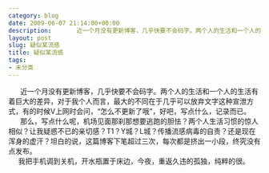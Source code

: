 ```yaml
---
category: blog
date: 2009-06-07 21:14:00+00:00
description:       近一个月没有更新博客，几乎快要不会码字。两个人的生活和一个人的生活有
layout: post
slug: 疑似某流感
title: 疑似某流感
tags:
- 未分类
---
```


      近一个月没有更新博客，几乎快要不会码字。两个人的生活和一个人的生活有着巨大的差异，对于我个人而言，最大的不同在于几乎可以放弃文字这种宣泄方式，有的时候V上网时会问，“怎么不更新了哦”，好吧，写点什么，记录而已。  
      那么，写点什么呢，机场见面那刹那想要逃跑的胆怯？两个人生活习惯的惊人相似？让我疑惑不已的亲切感？T1？Y城？L城？传播流感病毒的自责？还是现在浑身的虚汗？坦白的说，这篇博客下笔超过三次，每次都是挤出一小段，终究没有点发布。  
     我把手机调到关机，开水瓶置于床边，今夜，重返久违的孤独，纯粹的很。  

